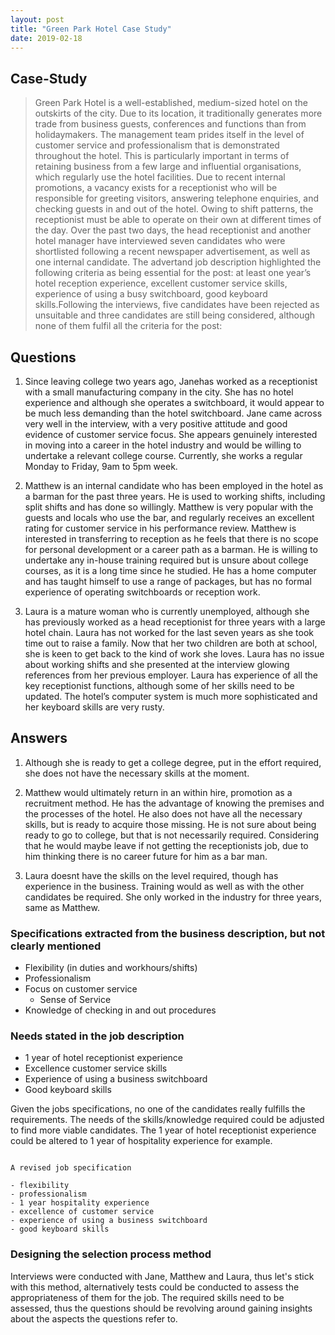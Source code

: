 ```yaml
--- 
layout: post 
title: "Green Park Hotel Case Study" 
date: 2019-02-18 
---
```


## Case-Study

> Green Park Hotel is a well-established, medium-sized hotel on the outskirts of
> the city. Due to its location, it traditionally generates more trade from
> business guests, conferences and functions than from holidaymakers. The
> management team prides itself in the level of customer service and
> professionalism that is demonstrated throughout the hotel. This is
> particularly important in terms of retaining business from a few large and
> influential organisations, which regularly use the hotel facilities. Due to
> recent internal promotions, a vacancy exists for a receptionist who will be
> responsible for greeting visitors, answering telephone enquiries, and checking
> guests in and out of the hotel. Owing to shift patterns, the receptionist must
> be able to operate on their own at different times of the day. Over the past
> two days, the head receptionist and another hotel manager have interviewed
> seven candidates who were shortlisted following a recent newspaper
> advertisement, as well as one internal candidate. The advertand job
> description highlighted the following criteria as being essential for the
> post: at least one year’s hotel reception experience, excellent customer
> service skills, experience of using a busy switchboard, good keyboard
> skills.Following the interviews, five candidates have been rejected as
> unsuitable and three candidates are still being considered, although none of
> them fulfil all the criteria for the post:

## Questions

1. Since leaving college two years ago, Janehas worked as a receptionist with a
small manufacturing company in the city. She has no hotel experience and
although she operates a switchboard, it would appear to be much less demanding
than the hotel switchboard. Jane came across very well in the interview, with a
very positive attitude and good evidence of customer service focus. She appears
genuinely interested in moving into a career in the hotel industry and would be
willing to undertake a relevant college course. Currently, she works a regular
Monday to Friday, 9am to 5pm week.

2. Matthew is an internal candidate who has been employed in the hotel as a
barman for the past three years. He is used to working shifts, including split
shifts and has done so willingly. Matthew is very popular with the guests and
locals who use the bar, and regularly receives an excellent rating for customer
service in his performance review. Matthew is interested in transferring to
reception as he feels that there is no scope for personal development or a
career path as a barman. He is willing to undertake any in-house training
required but is unsure about college courses, as it is a long time since he
studied. He has a home computer and has taught himself to use a range of
packages, but has no formal experience of operating switchboards or reception
work.

3. Laura is a mature woman who is currently unemployed, although she has
previously worked as a head receptionist for three years with a large hotel
chain. Laura has not worked for the last seven years as she took time out to
raise a family. Now that her two children are both at school, she is keen to get
back to the kind of work she loves. Laura has no issue about working shifts and
she presented at the interview glowing references from her previous employer.
Laura has experience of all the key receptionist functions, although some of her
skills need to be updated. The hotel’s computer system is much more
sophisticated and her keyboard skills are very rusty.

## Answers

1. Although she is ready to get a college degree, put in the effort required,
she does not have the necessary skills at the moment. 

2. Matthew would ultimately return in an within hire, promotion as a recruitment
method. He has the advantage of knowing the premises and the processes of the
hotel. He also does not have all the necessary skills, but is ready to acquire
those missing. He is not sure about being ready to go to college, but that is
not necessarily required. Considering that he would maybe leave if not getting
the receptionists job, due to him thinking there is no career future for him as
a bar man.

3. Laura doesnt have the skills on the level required, though has experience in
the business. Training would as well as with the other candidates be required.
She only worked in the industry for three years, same as Matthew.


### Specifications extracted from the business description, but not clearly mentioned

- Flexibility (in duties and workhours/shifts)
- Professionalism
- Focus on customer service
    - Sense of Service
- Knowledge of checking in and out procedures

### Needs stated in the job description

* 1 year of hotel receptionist experience
* Excellence customer service skills
* Experience of using a business switchboard
* Good keyboard skills

Given the jobs specifications, no one of the candidates really fulfills the
requirements. The needs of the skills/knowledge required could be adjusted to
find more viable candidates. The 1 year of hotel receptionist experience could
be altered to 1 year of hospitality experience for example.

```

A revised job specification

- flexibility
- professionalism
- 1 year hospitality experience
- excellence of customer service
- experience of using a business switchboard
- good keyboard skills

```

### Designing the selection process method

Interviews were conducted with Jane, Matthew and Laura, thus let's stick with
this method, alternatively tests could be conducted to assess the
appropriateness of them for the job. The required skills need to be assessed,
thus the questions should be revolving around gaining insights about the aspects
the questions refer to.
